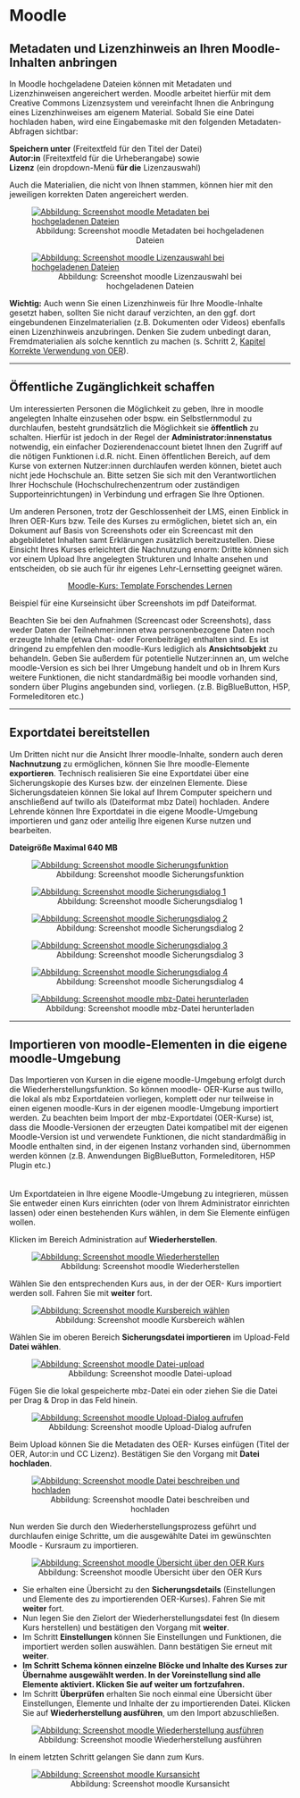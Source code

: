 <h1>Moodle</h1>
<link rel="stylesheet" href="https://cdnjs.cloudflare.com/ajax/libs/font-awesome/4.7.0/css/font-awesome.min.css">

<h2>Metadaten und Lizenzhinweis an Ihren Moodle-Inhalten anbringen</h2>
In Moodle hochgeladene Dateien können mit Metadaten und Lizenzhinweisen angereichert werden. Moodle arbeitet hierfür mit dem Creative Commons Lizenzsystem und vereinfacht Ihnen die Anbringung eines Lizenzhinweises am eigenem Material. Sobald Sie eine Datei hochladen haben, wird eine Eingabemaske mit den folgenden Metadaten-Abfragen sichtbar:

<b>Speichern unter</b> (Freitextfeld für den Titel der Datei)<br>
<b>Autor:in</b> (Freitextfeld für die Urheberangabe) sowie<br>
<b>Lizenz</b> (ein dropdown-Menü <b>für die</b> Lizenzauswahl)<br>

Auch die Materialien, die nicht von Ihnen stammen, können hier mit den jeweiligen korrekten Daten angereichert werden.

<figure style="align:middle;">
  <a href="images/Metadaten moodle.svg" target="_blank"><img src="images/Metadaten moodle.svg" alt="Abbildung: Screenshot moodle Metadaten bei hochgeladenen Dateien" title="Abbildung: Screenshot moodle Metadaten bei hochgeladenen Dateien"/></a>
  <figcaption style="text-align:center;font-size:14px;">Abbildung: Screenshot moodle Metadaten bei hochgeladenen Dateien</figcaption>
</figure>

<figure style="align:middle;">
  <a href="images/lizenzhinweis moodle.svg" target="_blank"><img src="images/lizenzhinweis moodle.svg" alt="Abbildung: Screenshot moodle Lizenzauswahl bei hochgeladenen Dateien" title="Abbildung: Screenshot moodle Lizenzauswahl bei hochgeladenen Dateien"/></a>
  <figcaption style="text-align:center;font-size:14px;">Abbildung: Screenshot moodle Lizenzauswahl bei hochgeladenen Dateien</figcaption>
</figure>

<div class="warningbox">
  <p>
    <i class="fa fa-lightbulb-o fa-lg"></i> <b>Wichtig:</b> Auch wenn Sie einen Lizenzhinweis für Ihre Moodle-Inhalte gesetzt haben, sollten Sie nicht darauf verzichten, an den ggf. dort eingebundenen Einzelmaterialien (z.B. Dokumenten oder Videos) ebenfalls einen Lizenzhinweis anzubringen. Denken Sie zudem unbedingt daran, Fremdmaterialien als solche kenntlich zu machen (s. Schritt 2, <a aria-describedby="Link zum Kapitel Korrekte Verwendung von OER" href="./#/step2.md#korrekteVerwendung">Kapitel Korrekte Verwendung von OER</a>).
  </p>
</div>

---
<h2>Öffentliche Zugänglichkeit schaffen</h2>
Um interessierten Personen die Möglichkeit zu geben, Ihre in moodle angelegten Inhalte einzusehen oder bspw. ein Selbstlernmodul zu durchlaufen, besteht grundsätzlich die Möglichkeit sie <b>öffentlich</b> zu schalten. Hierfür ist jedoch in der Regel der <b>Administrator:innenstatus</b> notwendig, ein einfacher Dozierendenaccount bietet Ihnen den Zugriff auf die nötigen Funktionen i.d.R. nicht. Einen öffentlichen Bereich, auf dem Kurse von externen Nutzer:innen durchlaufen werden können, bietet auch nicht jede Hochschule an. Bitte setzen Sie sich mit den Verantwortlichen Ihrer Hochschule (Hochschulrechenzentrum oder zuständigen Supporteinrichtungen) in Verbindung und erfragen Sie Ihre Optionen. 

Um anderen Personen, trotz der Geschlossenheit der LMS, einen Einblick in Ihren OER-Kurs bzw. Teile des Kurses zu ermöglichen, bietet sich an, ein Dokument auf Basis von Screenshots oder ein Screencast mit den abgebildetet Inhalten samt Erklärungen zusätzlich bereitzustellen. Diese Einsicht Ihres Kurses erleichtert die Nachnutzung enorm: Dritte können sich vor einem Upload Ihre angelegten Strukturen und Inhalte ansehen und entscheiden, ob sie auch für ihr eigenes Lehr-Lernsetting geeignet wären.

<center>
  <a aria-describedby="Moodle-Kurs Template Forschendes Lernen - PDF download" href="documents/Kurseinsicht Forschendes Lernen_Moodleumgebung.pdf">Moodle-Kurs: Template Forschendes Lernen</a>
</center>

Beispiel für eine Kurseinsicht über Screenshots im pdf Dateiformat.

Beachten Sie bei den Aufnahmen (Screencast oder Screenshots), dass weder Daten der Teilnehmer:innen etwa personenbezogene Daten noch erzeugte Inhalte (etwa Chat- oder Forenbeiträge) enthalten sind. Es ist dringend zu empfehlen den moodle-Kurs lediglich als <b>Ansichtsobjekt</b> zu behandeln. Geben Sie außerdem für potentielle Nutzer:innen an, um welche moodle-Version es sich bei Ihrer Umgebung handelt und ob in Ihrem Kurs weitere Funktionen, die nicht standardmäßig bei moodle vorhanden sind, sondern über Plugins angebunden sind, vorliegen. (z.B. BigBlueButton, H5P,  Formeleditoren etc.)

---
<h2>Exportdatei bereitstellen</h2>
  Um Dritten nicht nur die Ansicht Ihrer moodle-Inhalte, sondern auch deren <b>Nachnutzung</b> zu ermöglichen, können Sie Ihre moodle-Elemente <b>exportieren</b>. Technisch realisieren Sie eine Exportdatei über eine Sicherungskopie des Kurses bzw. der einzelnen Elemente. Diese Sicherungsdateien können Sie lokal auf Ihrem Computer speichern und anschließend auf twillo als (Dateiformat mbz Datei) hochladen. Andere Lehrende können Ihre Exportdatei in die eigene Moodle-Umgebung importieren und ganz oder anteilig Ihre eigenen Kurse nutzen und bearbeiten.

<b>Dateigröße Maximal 640 MB</b>

<figure style="align:middle;">
  <a href="images/moodle_Sicherung.svg" target="_blank"><img src="images/moodle_Sicherung.svg" alt="Abbildung: Screenshot moodle Sicherungsfunktion" title="Abbildung: Screenshot moodle Sicherungsfunktion"/></a>
  <figcaption style="text-align:center;font-size:14px;">Abbildung: Screenshot moodle Sicherungsfunktion</figcaption>
</figure>

<figure style="align:middle;">
  <a href="images/moodle_Sicherung_Einstellungen1.svg" target="_blank"><img src="images/moodle_Sicherung_Einstellungen1.svg" alt="Abbildung: Screenshot moodle Sicherungsdialog 1" title="Abbildung: Screenshot moodle Sicherungsdialog 1"/></a>
  <figcaption style="text-align:center;font-size:14px;">Abbildung: Screenshot moodle Sicherungsdialog 1</figcaption>
</figure>

<figure style="align:middle;">
  <a href="images/moodle_Sicherung_Einstellungen2.svg" target="_blank"><img src="images/moodle_Sicherung_Einstellungen2.svg" alt="Abbildung: Screenshot moodle Sicherungsdialog 2" title="Abbildung: Screenshot moodle Sicherungsdialog 2"/></a></a>
  <figcaption style="text-align:center;font-size:14px;">Abbildung: Screenshot moodle Sicherungsdialog 2</figcaption>
</figure>

<figure style="align:middle;">
  <a href="images/moodle_Sicherung_Kontrollieren3.svg" target="_blank"><img src="images/moodle_Sicherung_Kontrollieren3.svg" alt="Abbildung: Screenshot moodle Sicherungsdialog 3" title="Abbildung: Screenshot moodle Sicherungsdialog 3"/></a>
  <figcaption style="text-align:center;font-size:14px;">Abbildung: Screenshot moodle Sicherungsdialog 3</figcaption>
</figure>

<figure style="align:middle;">
  <a href="images/moodle_Sicherung_Fertigstellen5.svg" target="_blank"><img src="images/moodle_Sicherung_Fertigstellen5.svg" alt="Abbildung: Screenshot moodle Sicherungsdialog 4" title="Abbildung: Screenshot moodle Sicherungsdialog 4"/></a>
  <figcaption style="text-align:center;font-size:14px;">Abbildung: Screenshot moodle Sicherungsdialog 4</figcaption>
</figure>

<figure style="align:middle;">
  <a href="images/moodle_Sicherung_Datei6.svg" target="_blank"><img src="images/moodle_Sicherung_Datei6.svg" alt="Abbildung: Screenshot moodle mbz-Datei herunterladen" title="Abbildung: Screenshot moodle mbz-Datei herunterladen"/></a>
  <figcaption style="text-align:center;font-size:14px;">Abbildung: Screenshot moodle mbz-Datei herunterladen</figcaption>
</figure>

---
<h2>Importieren von moodle-Elementen in die eigene moodle-Umgebung</h2>
Das Importieren von Kursen in die eigene moodle-Umgebung erfolgt durch die Wiederherstellungsfunktion. So können moodle- OER-Kurse aus twillo, die lokal als mbz Exportdateien vorliegen, komplett oder nur teilweise in einen eigenen moodle-Kurs in der eigenen moodle-Umgebung importiert werden. Zu beachten beim Import der mbz-Exportdatei (OER-Kurse) ist, dass die Moodle-Versionen der erzeugten Datei kompatibel mit der eigenen Moodle-Version ist und verwendete Funktionen, die nicht standardmäßig in Moodle enthalten sind, in der eigenen Instanz vorhanden sind, übernommen werden können (z.B. Anwendungen BigBlueButton, Formeleditoren, H5P Plugin etc.)
<br><br><br>
Um Exportdateien in Ihre eigene Moodle-Umgebung zu integrieren, müssen Sie entweder einen Kurs einrichten (oder von Ihrem Administrator einrichten lassen) oder einen bestehenden Kurs wählen, in dem Sie Elemente einfügen wollen.

Klicken im Bereich Administration auf <b>Wiederherstellen</b>.

<figure style="align:middle;">
  <a href="images/moodle_import.svg" target="_blank"><img src="images/moodle_import.svg" alt="Abbildung: Screenshot moodle Wiederherstellen" title="Abbildung: Screenshot moodle Wiederherstellen"/></a>
  <figcaption style="text-align:center;font-size:14px;">Abbildung: Screenshot moodle Wiederherstellen</figcaption>
</figure>

Wählen Sie den entsprechenden Kurs aus, in der der OER- Kurs importiert werden soll. Fahren Sie mit <b>weiter</b> fort.
  
<figure style="align:middle;">
  <a href="images/moodle_import2.svg" target="_blank"><img src="images/moodle_import2.svg" alt="Abbildung: Screenshot moodle Kursbereich wählen" title="Abbildung: Screenshot moodle Kursbereich wählen"/></a>
  <figcaption style="text-align:center;font-size:14px;">Abbildung: Screenshot moodle Kursbereich wählen</figcaption>
</figure>

Wählen Sie im oberen Bereich <b>Sicherungsdatei importieren</b> im Upload-Feld <b>Datei wählen</b>. 
  
<figure style="align:middle;">
  <a href="images/moodle_import3.svg" target="_blank"><img src="images/moodle_import3.svg" alt="Abbildung: Screenshot moodle Datei-upload" title="Abbildung: Screenshot moodle Datei-upload"/></a>
  <figcaption style="text-align:center;font-size:14px;">Abbildung: Screenshot moodle Datei-upload</figcaption>
</figure>

Fügen Sie die lokal gespeicherte mbz-Datei ein oder ziehen Sie die Datei per Drag & Drop in das Feld hinein.

<figure style="align:middle;">
  <a href="images/moodle_import4.svg" target="_blank"><img src="images/moodle_import4.svg" alt="Abbildung: Screenshot moodle Upload-Dialog aufrufen" title="Abbildung: Screenshot moodle Upload-Dialog aufrufen"/></a>
  <figcaption style="text-align:center;font-size:14px;">Abbildung: Screenshot moodle Upload-Dialog aufrufen</figcaption>
</figure>

Beim Upload können Sie die Metadaten des OER- Kurses einfügen (Titel der OER, Autor:in und CC Lizenz). Bestätigen Sie den Vorgang mit <b>Datei hochladen</b>.

<figure style="align:middle;">
  <a href="images/moodle_import5.svg" target="_blank"><img src="images/moodle_import5.svg" alt="Abbildung: Screenshot moodle Datei beschreiben und hochladen" title="Abbildung: Screenshot moodle Datei beschreiben und hochladen"/></a>
  <figcaption style="text-align:center;font-size:14px;">Abbildung: Screenshot moodle Datei beschreiben und hochladen</figcaption>
</figure>

Nun werden Sie durch den Wiederherstellungsprozess geführt und durchlaufen einige Schritte, um die ausgewählte Datei im gewünschten Moodle - Kursraum zu importieren.

<figure style="align:middle;">
  <a href="images/moodle_import6.svg" target="_blank"><img src="images/moodle_import6.svg" alt="Abbildung: Screenshot moodle Übersicht über den OER Kurs" title="Abbildung: Screenshot moodle Übersicht über den OER Kurs"/></a>
  <figcaption style="text-align:center;font-size:14px;">Abbildung: Screenshot moodle Übersicht über den OER Kurs</figcaption>
</figure>

<ul>
  <li>Sie erhalten eine Übersicht zu den <b>Sicherungsdetails</b> (Einstellungen und Elemente des zu importierenden OER-Kurses). Fahren Sie mit <b>weiter</b> fort.
</li>
  <li>Nun legen Sie den Zielort der Wiederherstellungsdatei fest (In diesem Kurs herstellen) und bestätigen den Vorgang mit <b>weiter</b>.
</li>
  <li>Im Schritt <b>Einstellungen</b> können Sie Einstellungen und Funktionen, die importiert werden sollen auswählen. Dann bestätigen Sie erneut mit <b>weiter</b>.
</li>
  <li><b>Im Schritt Schema können einzelne Blöcke und Inhalte des Kurses zur Übernahme ausgewählt werden. In der Voreinstellung sind alle Elemente aktiviert. Klicken Sie auf weiter um fortzufahren.
</b></li>
  <li>Im Schritt <b>Überprüfen</b> erhalten Sie noch einmal eine Übersicht über Einstellungen, Elemente und Inhalte der zu importierenden Datei. Klicken Sie auf <b>Wiederherstellung ausführen</b>, um den Import abzuschließen.
</li>
</ul>

<figure style="align:middle;">
  <a href="images/moodle_import10.svg" target="_blank"><img src="images/moodle_import10.svg" alt="Abbildung: Screenshot moodle Wiederherstellung ausführen" title="Abbildung: Screenshot moodle Wiederherstellung ausführen"/></a>
  <figcaption style="text-align:center;font-size:14px;">Abbildung: Screenshot moodle Wiederherstellung ausführen</figcaption>
</figure>

In einem letzten Schritt gelangen Sie dann zum Kurs.

<figure style="align:middle;">
  <a href="images/moodle_import11.svg" target="_blank"><img src="images/moodle_import11.svg" alt="Abbildung: Screenshot moodle Kursansicht" title="Abbildung: Screenshot moodle Kursansicht"/></a>
  <figcaption style="text-align:center;font-size:14px;">Abbildung: Screenshot moodle Kursansicht</figcaption>
</figure>
